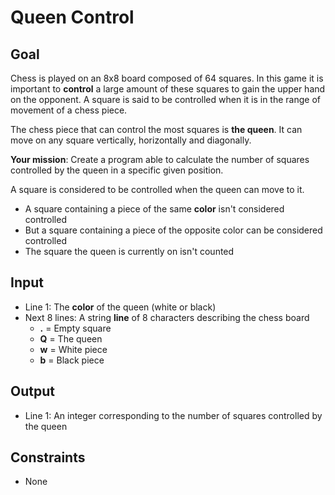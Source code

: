 # Queen Control

## Goal

Chess is played on an 8x8 board composed of 64 squares. In this game it is
important to **control** a large amount of these squares to gain the upper hand
on the opponent. A square is said to be controlled when it is in the range of
movement of a chess piece.

The chess piece that can control the most squares is **the queen**. It can move
on any square vertically, horizontally and diagonally.

**Your mission**: Create a program able to calculate the number of squares
controlled by the queen in a specific given position.

A square is considered to be controlled when the queen can move to it.

-   A square containing a piece of the same **color** isn't considered
    controlled
-   But a square containing a piece of the opposite color can be considered
    controlled
-   The square the queen is currently on isn't counted

## Input

-   Line 1: The **color** of the queen (white or black)
-   Next 8 lines: A string **line** of 8 characters describing the chess board
    -   **.** = Empty square
    -   **Q** = The queen
    -   **w** = White piece
    -   **b** = Black piece

## Output

-   Line 1: An integer corresponding to the number of squares controlled by the
    queen

## Constraints

-   None
